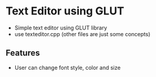 # Text Editor using GLUT
- Simple text editor using GLUT library
- use texteditor.cpp (other files are just some concepts)

## Features
- User can change font style, color and size
